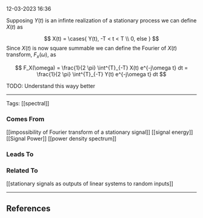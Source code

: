 12-03-2023   16:36

Supposing $Y(t)$ is an infinte realization of a stationary process we can define $X(t)$ as

$$
X(t) = 
\cases{
Y(t), -T < t < T \\
0, else
}
$$
Since $X(t)$ is now square summable we can define the Fourier of $X(t)$ transform, $F_x(\omega)$,  as 

$$ F_X(\omega) = \frac{1}{2 \pi} \int^{T}_{-T} X(t) e^{-j\omega t} dt = \frac{1}{2 \pi} \int^{T}_{-T} Y(t) e^{-j\omega t} dt $$

TODO: Understand this wayy better

---

Tags: [[spectral]]

### Comes From

[[impossibility of Fourier transform of a stationary signal]] 
[[signal energy]]
[[Signal Power]]
[[power density spectrum]]


### Leads To

### Related To

[[stationary signals as outputs of linear systems to random inputs]]


---

## References